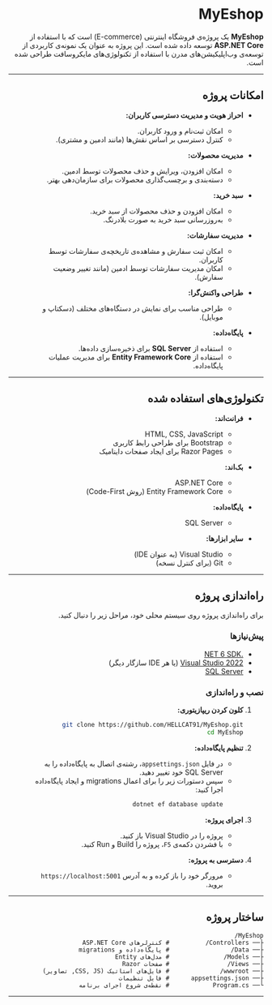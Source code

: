 <div dir="rtl" style="text-align: right;">

# MyEshop

**MyEshop** یک پروژه‌ی فروشگاه اینترنتی (E-commerce) است که با استفاده از **ASP.NET Core** توسعه داده شده است. این پروژه به عنوان یک نمونه‌ی کاربردی از توسعه‌ی وب‌اپلیکیشن‌های مدرن با استفاده از تکنولوژی‌های مایکروسافت طراحی شده است.

---

## امکانات پروژه

- **احراز هویت و مدیریت دسترسی کاربران:**
  - امکان ثبت‌نام و ورود کاربران.
  - کنترل دسترسی بر اساس نقش‌ها (مانند ادمین و مشتری).

- **مدیریت محصولات:**
  - امکان افزودن، ویرایش و حذف محصولات توسط ادمین.
  - دسته‌بندی و برچسب‌گذاری محصولات برای سازمان‌دهی بهتر.

- **سبد خرید:**
  - امکان افزودن و حذف محصولات از سبد خرید.
  - به‌روزرسانی سبد خرید به صورت بلادرنگ.

- **مدیریت سفارشات:**
  - امکان ثبت سفارش و مشاهده‌ی تاریخچه‌ی سفارشات توسط کاربران.
  - امکان مدیریت سفارشات توسط ادمین (مانند تغییر وضعیت سفارش).

- **طراحی واکنش‌گرا:**
  - طراحی مناسب برای نمایش در دستگاه‌های مختلف (دسکتاپ و موبایل).

- **پایگاه‌داده:**
  - استفاده از **SQL Server** برای ذخیره‌سازی داده‌ها.
  - استفاده از **Entity Framework Core** برای مدیریت عملیات پایگاه‌داده.

---

## تکنولوژی‌های استفاده شده

- **فرانت‌اند:**
  - HTML, CSS, JavaScript
  - Bootstrap برای طراحی رابط کاربری
  - Razor Pages برای ایجاد صفحات داینامیک

- **بک‌اند:**
  - ASP.NET Core
  - Entity Framework Core (روش Code-First)

- **پایگاه‌داده:**
  - SQL Server

- **سایر ابزارها:**
  - Visual Studio (به عنوان IDE)
  - Git (برای کنترل نسخه)

---

## راه‌اندازی پروژه

برای راه‌اندازی پروژه روی سیستم محلی خود، مراحل زیر را دنبال کنید.

### پیش‌نیازها

- [.NET 6 SDK](https://dotnet.microsoft.com/download/dotnet/6.0)
- [Visual Studio 2022](https://visualstudio.microsoft.com/vs/) (یا هر IDE سازگار دیگر)
- [SQL Server](https://www.microsoft.com/en-us/sql-server/sql-server-downloads)

### نصب و راه‌اندازی

1. **کلون کردن ریپازیتوری:**
   ```bash
   git clone https://github.com/HELLCAT91/MyEshop.git
   cd MyEshop
   ```

2. **تنظیم پایگاه‌داده:**
   - در فایل `appsettings.json`، رشته‌ی اتصال به پایگاه‌داده را به SQL Server خود تغییر دهید.
   - سپس دستورات زیر را برای اعمال migrations و ایجاد پایگاه‌داده اجرا کنید:
     ```bash
     dotnet ef database update
     ```

3. **اجرای پروژه:**
   - پروژه را در Visual Studio باز کنید.
   - با فشردن دکمه‌ی `F5`، پروژه را Build و Run کنید.

4. **دسترسی به پروژه:**
   - مرورگر خود را باز کرده و به آدرس `https://localhost:5001` بروید.

---

## ساختار پروژه

```
MyEshop/
├── Controllers/          # کنترلرهای ASP.NET Core
├── Data/                 # پایگاه‌داده و migrations
├── Models/               # مدل‌های Entity
├── Views/                # صفحات Razor
├── wwwroot/              # فایل‌های استاتیک (CSS, JS, تصاویر)
├── appsettings.json      # فایل تنظیمات
└── Program.cs            # نقطه‌ی شروع اجرای برنامه
```

---
</div>
